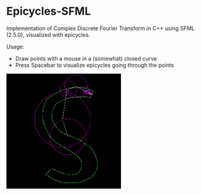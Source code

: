 # Epicycles-SFML

Implementation of Complex Discrete Fourier Transform in C++ using SFML (2.5.0), visualized with epicycles.

Usage:

- Draw points with a mouse in a (somewhat) closed curve
- Press Spacebar to visualize epicycles going through the points

<img src="example.png" width="300" height="300" />


